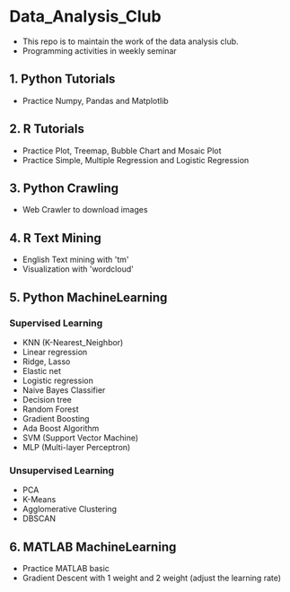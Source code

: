 # Data_Analysis_Club
- This repo is to maintain the work of the data analysis club.
- Programming activities in weekly seminar

## 1. Python Tutorials
- Practice Numpy, Pandas and Matplotlib

## 2. R Tutorials
- Practice Plot, Treemap, Bubble Chart and Mosaic Plot
- Practice Simple, Multiple Regression and Logistic Regression

## 3. Python Crawling
- Web Crawler to download images

## 4. R Text Mining
- English Text mining with 'tm'
- Visualization with 'wordcloud'

## 5. Python MachineLearning
### Supervised Learning
- KNN (K-Nearest_Neighbor)
- Linear regression
- Ridge, Lasso
- Elastic net
- Logistic regression
- Naive Bayes Classifier
- Decision tree
- Random Forest
- Gradient Boosting
- Ada Boost Algorithm
- SVM (Support Vector Machine)
- MLP (Multi-layer Perceptron)

### Unsupervised Learning
- PCA
- K-Means
- Agglomerative Clustering
- DBSCAN

## 6. MATLAB MachineLearning
- Practice MATLAB basic
- Gradient Descent with 1 weight and 2 weight (adjust the learning rate)
